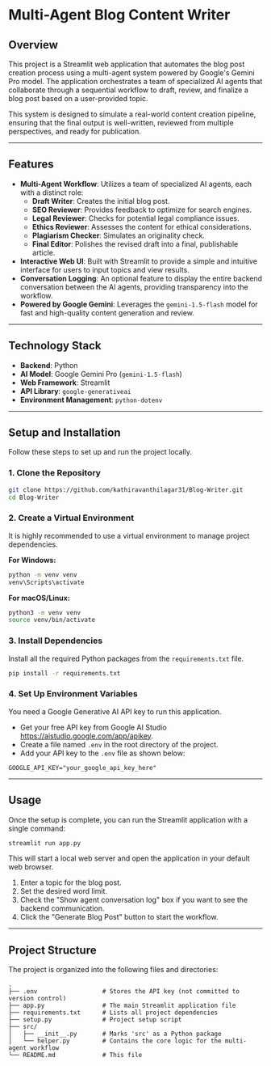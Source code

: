 # Multi-Agent Blog Content Writer

## Overview

This project is a Streamlit web application that automates the blog post creation process using a multi-agent system powered by Google's Gemini Pro model. The application orchestrates a team of specialized AI agents that collaborate through a sequential workflow to draft, review, and finalize a blog post based on a user-provided topic.

This system is designed to simulate a real-world content creation pipeline, ensuring that the final output is well-written, reviewed from multiple perspectives, and ready for publication.

---

## Features

- **Multi-Agent Workflow**: Utilizes a team of specialized AI agents, each with a distinct role:
    - **Draft Writer**: Creates the initial blog post.
    - **SEO Reviewer**: Provides feedback to optimize for search engines.
    - **Legal Reviewer**: Checks for potential legal compliance issues.
    - **Ethics Reviewer**: Assesses the content for ethical considerations.
    - **Plagiarism Checker**: Simulates an originality check.
    - **Final Editor**: Polishes the revised draft into a final, publishable article.
- **Interactive Web UI**: Built with Streamlit to provide a simple and intuitive interface for users to input topics and view results.
- **Conversation Logging**: An optional feature to display the entire backend conversation between the AI agents, providing transparency into the workflow.
- **Powered by Google Gemini**: Leverages the `gemini-1.5-flash` model for fast and high-quality content generation and review.

---

## Technology Stack

- **Backend**: Python
- **AI Model**: Google Gemini Pro (`gemini-1.5-flash`)
- **Web Framework**: Streamlit
- **API Library**: `google-generativeai`
- **Environment Management**: `python-dotenv`

---

## Setup and Installation

Follow these steps to set up and run the project locally.

### 1. Clone the Repository

```bash
git clone https://github.com/kathiravanthilagar31/Blog-Writer.git
cd Blog-Writer
```

### 2. Create a Virtual Environment

It is highly recommended to use a virtual environment to manage project dependencies.

**For Windows:**
```bash
python -m venv venv
venv\Scripts\activate
```

**For macOS/Linux:**
```bash
python3 -m venv venv
source venv/bin/activate
```

### 3. Install Dependencies

Install all the required Python packages from the `requirements.txt` file.

```bash
pip install -r requirements.txt
```

### 4. Set Up Environment Variables

You need a Google Generative AI API key to run this application.

- Get your free API key from Google AI Studio https://aistudio.google.com/app/apikey.
- Create a file named `.env` in the root directory of the project.
- Add your API key to the `.env` file as shown below:

```
GOOGLE_API_KEY="your_google_api_key_here"
```

---

## Usage

Once the setup is complete, you can run the Streamlit application with a single command:

```bash
streamlit run app.py
```

This will start a local web server and open the application in your default web browser.

1.  Enter a topic for the blog post.
2.  Set the desired word limit.
3.  Check the "Show agent conversation log" box if you want to see the backend communication.
4.  Click the "Generate Blog Post" button to start the workflow.

---

## Project Structure

The project is organized into the following files and directories:

```
.
├── .env                  # Stores the API key (not committed to version control)
├── app.py                # The main Streamlit application file
├── requirements.txt      # Lists all project dependencies
├── setup.py              # Project setup script
├── src/
│   ├── __init__.py       # Marks 'src' as a Python package
│   └── helper.py         # Contains the core logic for the multi-agent workflow
└── README.md             # This file
